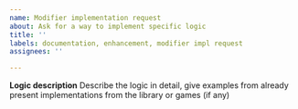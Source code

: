 ```yaml
---
name: Modifier implementation request
about: Ask for a way to implement specific logic
title: ''
labels: documentation, enhancement, modifier impl request
assignees: ''

---
```


**Logic description**
Describe the logic in detail, give examples from already present implementations from the library or games (if any)

